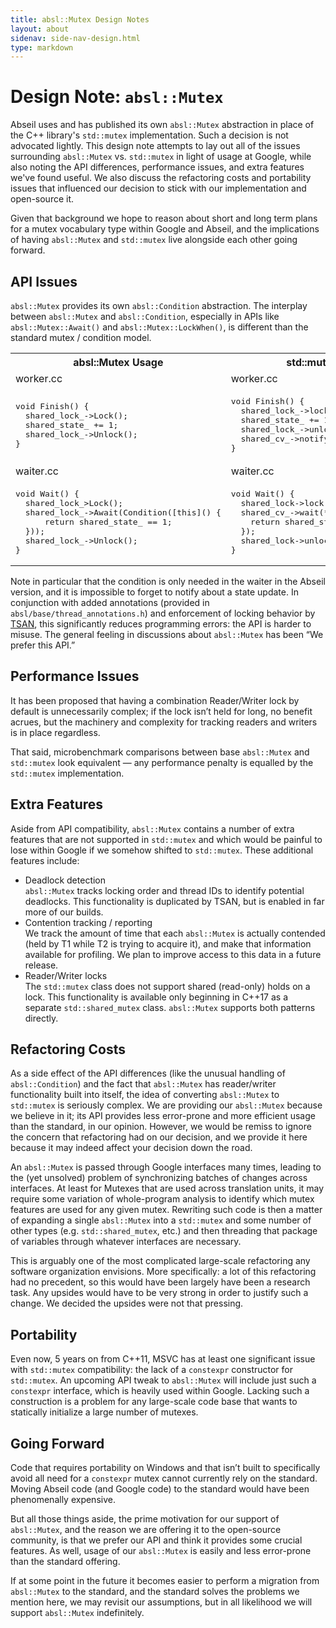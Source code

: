 ```yaml
---
title: absl::Mutex Design Notes
layout: about
sidenav: side-nav-design.html
type: markdown
---
```


# Design Note: `absl::Mutex`
Abseil uses and has published its own `absl::Mutex` abstraction in place of the
C++ library's `std::mutex` implementation. Such a decision is not advocated
lightly. This design note attempts to lay out all of the issues surrounding
`absl::Mutex` vs. `std::mutex` in light of usage at Google, while also noting
the API differences, performance issues, and extra features we've found useful.
We also discuss the refactoring costs and portability issues that influenced our
decision to stick with our implementation and open-source it.

Given that background we hope to reason about short and long term plans for a
mutex vocabulary type within Google and Abseil, and the implications of having
`absl::Mutex` and `std::mutex` live alongside each other going forward.

## API Issues

`absl::Mutex` provides its own `absl::Condition` abstraction. The interplay
between `absl::Mutex` and `absl::Condition`, especially in APIs like
`absl::Mutex::Await()` and `absl::Mutex::LockWhen()`, is different than the
standard mutex / condition model.

<table>
  <tr>
    <th>absl::Mutex Usage</th>
    <th>std::mutex Usage</th>
  </tr>
  <tr>
    <td>worker.cc</td>
    <td>worker.cc</td>
  </tr>
  <tr>
    <td>
<pre>
void Finish() {
  shared_lock_->Lock();
  shared_state_ += 1;
  shared_lock_->Unlock();
}
</pre>
    </td>
    <td>
<pre>
void Finish() {
  shared_lock_->lock();
  shared_state_ += 1;
  shared_lock_->unlock();
  shared_cv_->notify_one();
}
</pre>
    </td>
  </tr>
  <tr>
    <td>waiter.cc</td>
    <td>waiter.cc</td>
  </tr>
  <tr>
    <td>
<pre>
void Wait() {
  shared_lock_>Lock();
  shared_lock_->Await(Condition([this]() {
      return shared_state_ == 1;
  }));
  shared_lock_->Unlock();
}
</pre>
    </td>
    <td>
<pre>
void Wait() {
  shared_lock->lock();
  shared_cv_->wait(*shared_lock_, []() {
    return shared_state_ == 1;
  });
  shared_lock->unlock();
}
</pre>
    </td>
  </tr>
</table>

Note in particular that the condition is only needed in the waiter in the
Abseil version, and it is impossible to forget to notify about a state update.
In conjunction with added annotations (provided in
`absl/base/thread_annotations.h`) and enforcement of locking behavior by
[TSAN](https://clang.llvm.org/docs/ThreadSanitizer.html), this significantly
reduces programming errors: the API is harder to misuse. The general feeling in
discussions about `absl::Mutex` has been “We prefer this API.”

## Performance Issues

It has been proposed that having a combination Reader/Writer lock by default is
unnecessarily complex; if the lock isn’t held for long, no benefit acrues, but
the machinery and complexity for tracking readers and writers is in place
regardless.

That said, microbenchmark comparisons between base `absl::Mutex` and
`std::mutex` look equivalent &mdash; any performance penalty is equalled by the
`std::mutex` implementation.

## Extra Features

Aside from API compatibility, `absl::Mutex` contains a number of extra features
that are not supported in `std::mutex` and which would be painful to lose within
Google if we somehow shifted to `std::mutex`. These additional features include:

* Deadlock detection<br/>
  `absl::Mutex` tracks locking order and thread IDs to identify potential
  deadlocks. This functionality is duplicated by TSAN, but is enabled in far
  more of our builds.
* Contention tracking / reporting<br/>
  We track the amount of time that each `absl::Mutex` is actually contended
  (held by T1 while T2 is trying to acquire it), and make that information
  available for profiling.  We plan to improve access to this data in a future
  release.
* Reader/Writer locks<br/>
  The `std::mutex` class does not support shared (read-only) holds on a lock.
  This functionality is available only beginning in C++17 as a separate
  `std::shared_mutex` class.  `absl::Mutex` supports both patterns directly.

## Refactoring Costs

As a side effect of the API differences (like the unusual handling of
`absl::Condition`) and the fact that `absl::Mutex` has reader/writer
functionality built into itself, the idea of converting `absl::Mutex` to
`std::mutex` is seriously complex. We are providing our `absl::Mutex` because
we believe in it; its API provides less error-prone and more efficient usage
than the standard, in our opinion. However, we would be remiss to ignore the
concern that refactoring had on our decision, and we provide it here because it
may indeed affect your decision down the road.

An `absl::Mutex` is passed through Google interfaces many times, leading to the
(yet unsolved) problem of synchronizing batches of changes across interfaces. At
least for Mutexes that are used across translation units, it may require some
variation of whole-program analysis to identify which mutex features are used
for any given mutex. Rewriting such code is then a matter of expanding a single
`absl::Mutex` into a `std::mutex` and some number of other types (e.g.
`std::shared_mutex`, etc.) and then threading that package of variables through
whatever interfaces are necessary.

This is arguably one of the most complicated large-scale refactoring any
software organization envisions. More specifically: a lot of this refactoring
had no precedent, so this would have been largely have been a research task. Any
upsides would have to be very strong in order to justify such a change. We
decided the upsides were not that pressing.

## Portability

Even now, 5 years on from C++11, MSVC has at least one significant issue with
`std::mutex` compatibility: the lack of a `constexpr` constructor for
`std::mutex`. An upcoming API tweak to `absl::Mutex` will include just such a
`constexpr` interface, which is heavily used within Google. Lacking such a
construction is a problem for any large-scale code base that wants to statically
initialize a large number of mutexes.

## Going Forward

Code that requires portability on Windows and that isn’t built to specifically
avoid all need for a `constexpr` mutex cannot currently rely on the standard.
Moving Abseil code (and Google code) to the standard would have been
phenomenally expensive.

But all those things aside, the prime motivation for our support of
`absl::Mutex`, and the reason we are offering it to the open-source community,
is that we prefer our API and think it provides some crucial features. As well,
usage of our `absl::Mutex` is easily and less error-prone than the standard
offering.

If at some point in the future it becomes easier to perform a migration from
`absl::Mutex` to the standard, and the standard solves the problems we mention
here, we may revisit our assumptions, but in all likelihood we will support
`absl::Mutex` indefinitely.
